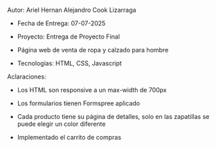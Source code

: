 Autor: Ariel Hernan Alejandro Cook Lizarraga

- Fecha de Entrega: 07-07-2025

- Proyecto: Entrega de Proyecto Final

- Página web de venta de ropa y calzado para hombre

- Tecnologías: HTML, CSS, Javascript

Aclaraciones:

- Los HTML son responsive a un max-width de 700px

- Los formularios tienen Formspree aplicado

- Cada producto tiene su página de detalles, solo en las zapatillas se puede elegir un color diferente

- Implementado el carrito de compras
